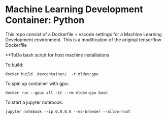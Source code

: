 # Machine Learning Development Container: Python

This repo consist of a Dockerfile + vscode settings for a Machine Learning Development environment. This is a modification of the original tensorflow Dockerfile

**ToDo
bash script for host machine installations

To build:
```
docker build .devcontainer/. -t mldev:gpu
```

To spin up container with gpu:
```
docker run --gpus all -it --rm mldev:gpu bash
```

To start a jupyter notebook:
```
jupyter notebook --ip 0.0.0.0 --no-browser --allow-root
```
